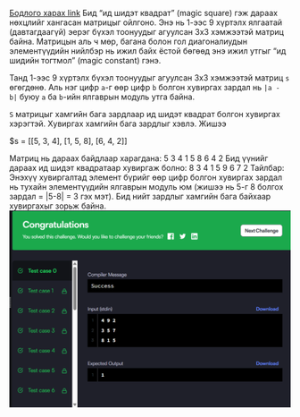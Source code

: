 <a href="https://www.hackerrank.com/challenges/magic-square-forming/problem?isFullScreen=true">Бодлого харах link</a>
Бид “ид шидэт квадрат” (magic square) гэж дараах нөхцлийг хангасан матрицыг ойлгоно. Энэ нь 1-ээс 9 хүртэлх ялгаатай (давтагдаагүй) эерэг бүхэл тоонуудыг агуулсан 3x3 хэмжээтэй матриц байна. Матрицын аль ч мөр, багана болон гол диагоналиудын элементүүдийн нийлбэр нь ижил байх ёстой бөгөөд энэ ижил утгыг “ид шидийн тогтмол” (magic constant) гэнэ.

Танд 1-ээс 9 хүртэлх бүхэл тоонуудыг агуулсан 3x3 хэмжээтэй матриц `s` өгөгдөнө. Аль нэг цифр `a`-г өөр цифр `b` болгон хувиргах зардал нь `|a - b|` буюу `a` ба `b`-ийн ялгаврын модуль утга байна.

`S` матрицыг хамгийн бага зардлаар ид шидэт квадрат болгон хувиргах хэрэгтэй. Хувиргах хамгийн бага зардлыг хэвлэ.
Жишээ

$s = [[5, 3, 4], [1, 5, 8], [6, 4, 2]]

Матриц нь дараах байдлаар харагдана:
5 3 4
1 5 8
6 4 2
Бид үүнийг дараах ид шидэт квадратаар хувиргаж болно:
8 3 4
1 5 9
6 7 2
Тайлбар: Энэхүү хувиргалтад элемент бүрийг өөр цифр болгон хувиргах зардал нь тухайн элементүүдийн ялгаврын модуль юм (жишээ нь 5-г 8 болгох зардал = |5-8| = 3 гэх мэт). Бид нийт зардлыг хамгийн бага байхаар хувиргахыг зорьж байна.
<img src="images/40 bodlogo 1.png" alt="My Logo" />


